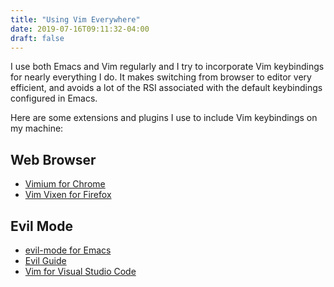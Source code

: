```yaml
---
title: "Using Vim Everywhere"
date: 2019-07-16T09:11:32-04:00
draft: false 
---
```


I use both Emacs and Vim regularly and I try to incorporate Vim keybindings for nearly everything I do. It makes switching from browser to
editor very efficient, and avoids a lot of the RSI associated with the default keybindings
configured in Emacs. 

Here are some extensions and plugins I use to include Vim keybindings on my machine:

## Web Browser

* [Vimium for Chrome](https://chrome.google.com/webstore/detail/vimium/dbepggeogbaibhgnhhndojpepiihcmeb?hl=en "Vimium for Chrome")
* [Vim Vixen for Firefox](https://addons.mozilla.org/en-US/firefox/addon/vim-vixen/)

## Evil Mode

* [evil-mode for Emacs](https://github.com/emacs-evil/evil "Evil Mode for Emacs")
* [Evil Guide](https://github.com/noctuid/evil-guide)
* [Vim for Visual Studio Code](https://github.com/VSCodeVim/Vim)

